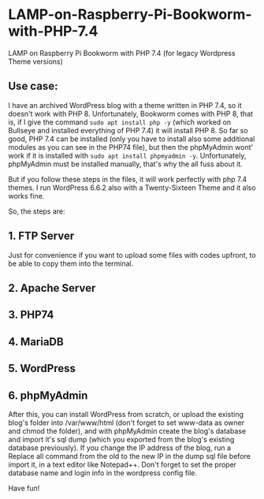 # LAMP-on-Raspberry-Pi-Bookworm-with-PHP-7.4
LAMP on Raspberry Pi Bookworm with PHP 7.4 (for legacy Wordpress Theme versions)

## Use case:

I have an archived WordPress blog with a theme written in PHP 7.4, so it doesn't work with PHP 8. Unfortunately, Bookworm comes with PHP 8, that is, if I give the command `sudo apt install php -y` (which worked on Bullseye and installed everything of PHP 7.4) it will install PHP 8. So far so good, PHP 7.4 can be installed (only you have to install also some additional modules as you can see in the PHP74 file), but then the phpMyAdmin wont' work if it is installed with `sudo apt install phpmyadmin -y`. Unfortunately, phpMyAdmin must be installed manually, that's why the all fuss about it.

But if you follow these steps in the files, it will work perfectly with php 7.4 themes. I run WordPress 6.6.2 also with a Twenty-Sixteen Theme and it also works fine.

So, the steps are:

## 1. FTP Server

Just for convenience if you want to upload some files with codes upfront, to be able to copy them into the terminal.

## 2. Apache Server

## 3. PHP74

## 4. MariaDB

## 5. WordPress

## 6. phpMyAdmin

After this, you can install WordPress from scratch, or upload the existing blog's folder into /var/www/html (don't forget to set www-data as owner and chmod the folder), and with phpMyAdmin create the blog's database and import it's sql dump (which you exported from the blog's existing database previously). If you change the IP address of the blog, run a Replace all command from the old to the new IP in the dump sql file before import it, in a text editor like Notepad++. Don't forget to set the proper database name and login info in the wordpress config file.

Have fun!
